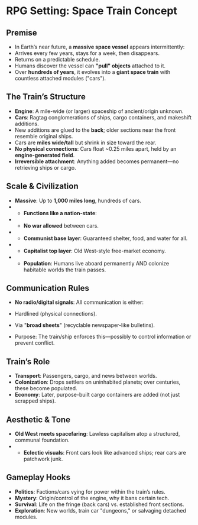 # RPG Setting: Space Train Concept


  

## Premise

-   In Earth’s near future, a **massive space vessel** appears intermittently:
-   Arrives every few years, stays for a week, then disappears.
-   Returns on a predictable schedule.
-   Humans discover the vessel can **"pull" objects** attached to it.
-   Over **hundreds of years**, it evolves into a **giant space train** with countless attached modules ("cars").

  

## The Train’s Structure

-   **Engine**: A mile-wide (or larger) spaceship of ancient/origin unknown.
-   **Cars**:  Ragtag conglomerations of ships, cargo containers, and makeshift additions.
-   New additions are glued to the **back**; older sections near the front resemble original ships.
-   Cars are **miles wide/tall** but shrink in size toward the rear.
-   **No physical connections**: Cars float ~0.25 miles apart, held by an **engine-generated field**.
-   **Irreversible attachment**: Anything added becomes permanent—no retrieving ships or cargo.

  

## Scale & Civilization

-   **Massive**: Up to **1,000 miles long**, hundreds of cars.
-   - **Functions like a nation-state**:
-   - **No war allowed** between cars.
-   - **Communist base layer**: Guaranteed shelter, food, and water for all.
-   - **Capitalist top layer**: Old West-style free-market economy.
-   - **Population**: Humans live aboard permanently AND colonize habitable worlds the train passes.

  

## Communication Rules

-   **No radio/digital signals**: All communication is either:

-   Hardlined (physical connections).
-   Via "**broad sheets**" (recyclable newspaper-like bulletins).

-   Purpose: The train/ship enforces this—possibly to control information or prevent conflict.

  

## Train’s Role

-   **Transport**: Passengers, cargo, and news between worlds.
-   **Colonization**: Drops settlers on uninhabited planets; over centuries, these become populated.
-   **Economy**: Later, purpose-built cargo containers are added (not just scrapped ships).

  

## Aesthetic & Tone

-   **Old West meets spacefaring**: Lawless capitalism atop a structured, communal foundation.
-   - **Eclectic visuals**: Front cars look like advanced ships; rear cars are patchwork junk.

  

## Gameplay Hooks

-   **Politics**: Factions/cars vying for power within the train’s rules.
-   **Mystery**: Origin/control of the engine, why it bans certain tech.
-   **Survival**: Life on the fringe (back cars) vs. established front sections.
-   **Exploration**: New worlds, train car "dungeons," or salvaging detached modules.
<!--stackedit_data:
eyJoaXN0b3J5IjpbLTE1MjU2NDM0NDhdfQ==
-->
